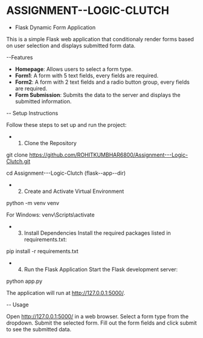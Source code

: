 # ASSIGNMENT--LOGIC-CLUTCH

- Flask Dynamic Form Application 

This is a simple Flask web application that conditionaly render forms based on user
selection and displays submitted form data.

--Features

- **Homepage**: Allows users to select a form type.
- **Form1**: A form with 5 text fields, every fields are required.
- **Form2**: A form with 2 text fields and a radio button group, every fields are required.
- **Form Submission**: Submits the data to the server and displays the submitted information.


-- Setup Instructions 

Follow these steps to set up and run the project:


- 1. Clone the Repository 

git clone https://github.com/ROHITKUMBHAR6800/Assignment---Logic-Clutch.git

cd Assignment---Logic-Clutch   (flask--app--dir)


- 2. Create and Activate Virtual Environment 

python -m venv venv

For Windows:
venv\Scripts\activate


- 3. Install Dependencies 
Install the required packages listed in requirements.txt:

pip install -r requirements.txt


- 4. Run the Flask Application 
Start the Flask development server:

python app.py

The application will run at http://127.0.0.1:5000/.


-- Usage 

Open http://127.0.0.1:5000/ in a web browser.
Select a form type from the dropdown.
Submit the selected form.
Fill out the form fields and click submit to see the submitted data.

